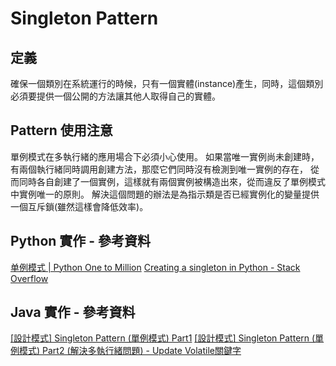 # Singleton Pattern

## 定義

確保一個類別在系統運行的時候，只有一個實體(instance)產生，同時，這個類別必須要提供一個公開的方法讓其他人取得自己的實體。

## Pattern 使用注意
單例模式在多執行緒的應用場合下必須小心使用。
如果當唯一實例尚未創建時，有兩個執行緒同時調用創建方法，那麼它們同時沒有檢測到唯一實例的存在，
從而同時各自創建了一個實例，這樣就有兩個實例被構造出來，從而違反了單例模式中實例唯一的原則。
解決這個問題的辦法是為指示類是否已經實例化的變量提供一個互斥鎖(雖然這樣會降低效率)。


## Python 實作 - 參考資料
[单例模式 | Python One to Million](https://py.windrunner.me/design-patterns/singleton.html)
[Creating a singleton in Python - Stack Overflow](https://stackoverflow.com/questions/6760685/creating-a-singleton-in-python)

## Java 實作 - 參考資料
[[設計模式] Singleton Pattern (單例模式) Part1](https://kevingo75.blogspot.tw/2010/12/singleton-pattern-part1.html)
[[設計模式] Singleton Pattern (單例模式) Part2 (解決多執行緒問題) - Update Volatile關鍵字](https://kevingo75.blogspot.tw/2011/01/singleton-pattern-part2.html)
